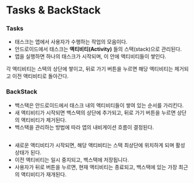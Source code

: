 # Tasks & BackStack
### Tasks
+ 태스크는 앱에서 사용자가 수행하는 작업의 모음이다.
+ 안드로이드에서 태스크는 **액티비티(Activity)** 들의 스택(stack)으로 관리된다.
+ 앱을 실행하면 하나의 태스크가 시작되며, 이 안에 액티비티들이 쌓인다.

 각 액티비티는 스택의 상단에 쌓이고, 뒤로 가기 버튼을 누르면 해당 액티비티는 제거되고 이전 액티비티로 돌아간다.

 ### BackStack
 + 백스택은 안드로이드에서 태스크 내의 액티비티들이 쌓여 있는 순서를 가리킨다.
+ 새 액티비티가 시작되면 백스택의 상단에 추가되고, 뒤로 가기 버튼을 누르면 상단의 액티비티가 제거된다.
+ 백스택을 관리하는 방법에 따라 앱의 내비게이션 흐름이 결정된다.
##
+ 새로운 액티비티가 시작되면, 해당 액티비티는 스택 최상단에 위치하게 되며 활성 상태가 된다.
+ 이전 액티비티는 일시 중지되고, 백스택에 저장됩니다.
+ 사용자가 뒤로 버튼을 누르면, 현재 액티비티는 종료되고, 백스택에 있는 가장 최근의 액티비티가 재개된다.